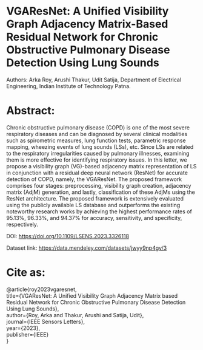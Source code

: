 # VGAResNet: A Unified Visibility Graph Adjacency Matrix-Based Residual Network for Chronic Obstructive Pulmonary Disease Detection Using Lung Sounds
Authors: Arka Roy, Arushi Thakur, Udit Satija, Department of Electrical Engineering, Indian Institute of Technology Patna.
# Abstract:
Chronic obstructive pulmonary disease (COPD) is one of the most severe respiratory diseases and can be diagnosed by several clinical modalities such as spirometric measures, lung function tests, parametric response mapping, wheezing events of lung sounds (LSs), etc. Since LSs are related to the respiratory irregularities caused by pulmonary illnesses, examining them is more effective for identifying respiratory issues. In this letter, we propose a visibility graph (VG)-based adjacency matrix representation of LS in conjunction with a residual deep neural network (ResNet) for accurate detection of COPD, namely, the VGAResNet. The proposed framework comprises four stages: preprocessing, visibility graph creation, adjacency matrix (AdjM) generation, and lastly, classification of these AdjMs using the ResNet architecture. The proposed framework is extensively evaluated using the publicly available LS database and outperforms the existing noteworthy research works by achieving the highest performance rates of 95.13%, 96.33%, and 94.37% for accuracy, sensitivity, and specificity, respectively.

DOI: https://doi.org/10.1109/LSENS.2023.3326118

Dataset link: https://data.mendeley.com/datasets/jwyy9np4gv/3 
# Cite as:
@article{roy2023vgaresnet,\
  title={VGAResNet: A Unified Visibility Graph Adjacency Matrix based Residual Network for Chronic Obstructive Pulmonary Disease Detection Using Lung Sounds},\
  author={Roy, Arka and Thakur, Arushi and Satija, Udit},\
  journal={IEEE Sensors Letters},\
  year={2023},\
  publisher={IEEE}\
}
